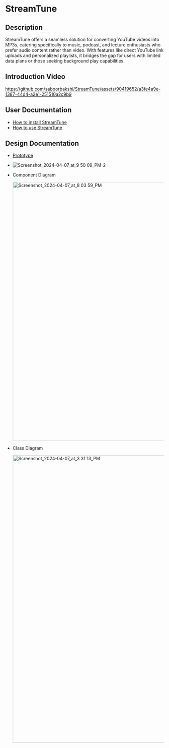 # StreamTune

## Description

StreamTune offers a seamless solution for converting YouTube videos into MP3s, catering specifically to music, podcast, and lecture enthusiasts who prefer
audio content rather than video. With features like direct YouTube link uploads and personalized playlists, it bridges the gap for users with limited data
plans or those seeking background play capabilities. 

## Introduction Video
https://github.com/saboorbakshi/StreamTune/assets/90419652/a3fe4a9e-1387-44d4-a2e1-251510a2c9b9

## User Documentation

* [How to install StreamTune](https://github.com/saboorbakshi/StreamTune/wiki/How-to-install-StreamTune)
* [How to use StreamTune](https://github.com/saboorbakshi/StreamTune/wiki/How-to-use-StreamTune)

## Design Documentation

* [Prototype](https://www.figma.com/file/aUS71ACJcowSnjyBRoYlei/StreamTune?type=design&node-id=0-1&mode=design&t=a53XmDWV8p2OV2Bx-0)
* 
  ![Screenshot_2024-04-07_at_9 50 09_PM-2](https://github.com/saboorbakshi/StreamTune/assets/90419652/3775a715-7e3a-4902-969a-7e2422d488c3)

* Component Diagram

  <img width="822" alt="Screenshot_2024-04-07_at_8 03 59_PM" src="https://github.com/saboorbakshi/StreamTune/assets/90419652/8daea6ef-c404-44e3-8338-e62b1a8088ab">

* Class Diagram

  <img width="913" alt="Screenshot_2024-04-07_at_3 31 13_PM" src="https://github.com/saboorbakshi/StreamTune/assets/90419652/10874455-e723-4ede-a78a-34c0180bd764">
